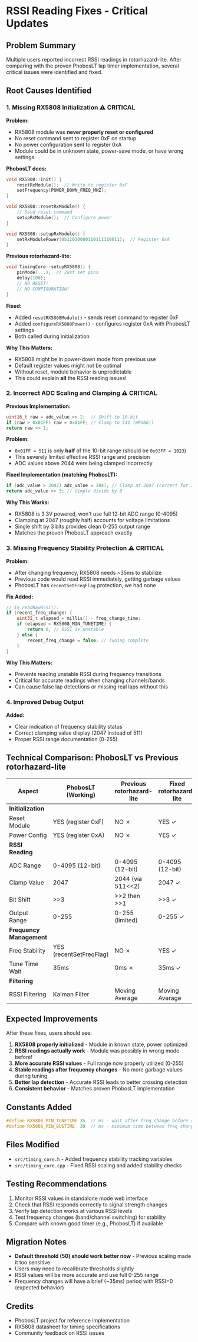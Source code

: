 # RSSI Reading Fixes - Critical Updates

## Problem Summary
Multiple users reported incorrect RSSI readings in rotorhazard-lite. After comparing with the proven PhobosLT lap timer implementation, several critical issues were identified and fixed.

## Root Causes Identified

### 1. Missing RX5808 Initialization ⚠️ CRITICAL
**Problem:**
- RX5808 module was **never properly reset or configured**
- No reset command sent to register 0xF on startup
- No power configuration sent to register 0xA
- Module could be in unknown state, power-save mode, or have wrong settings

**PhobosLT does:**
```cpp
void RX5808::init() {
    resetRxModule();  // Write to register 0xF
    setFrequency(POWER_DOWN_FREQ_MHZ);
}

void RX5808::resetRxModule() {
    // Send reset command
    setupRxModule();  // Configure power
}

void RX5808::setupRxModule() {
    setRxModulePower(0b11010000110111110011);  // Register 0xA
}
```

**Previous rotorhazard-lite:**
```cpp
void TimingCore::setupRX5808() {
    pinMode(...);  // Just set pins
    delay(100);
    // NO RESET!
    // NO CONFIGURATION!
}
```

**Fixed:**
- Added `resetRX5808Module()` - sends reset command to register 0xF
- Added `configureRX5808Power()` - configures register 0xA with PhobosLT settings
- Both called during initialization

**Why This Matters:**
- RX5808 might be in power-down mode from previous use
- Default register values might not be optimal
- Without reset, module behavior is unpredictable
- This could explain **all** the RSSI reading issues!

### 2. Incorrect ADC Scaling and Clamping ⚠️ CRITICAL
**Previous Implementation:**
```cpp
uint16_t raw = adc_value >> 2;  // Shift to 10-bit
if (raw > 0x01FF) raw = 0x01FF; // Clamp to 511 (WRONG!)
return raw >> 1;
```

**Problem:** 
- `0x01FF = 511` is only **half** of the 10-bit range (should be `0x03FF = 1023`)
- This severely limited effective RSSI range and precision
- ADC values above 2044 were being clamped incorrectly

**Fixed Implementation (matching PhobosLT):**
```cpp
if (adc_value > 2047) adc_value = 2047; // Clamp at 2047 (correct for 3.3V RX5808)
return adc_value >> 3; // Simple divide by 8
```

**Why This Works:**
- RX5808 is 3.3V powered, won't use full 12-bit ADC range (0-4095)
- Clamping at 2047 (roughly half) accounts for voltage limitations
- Single shift by 3 bits provides clean 0-255 output range
- Matches the proven PhobosLT approach exactly

### 3. Missing Frequency Stability Protection ⚠️ CRITICAL
**Problem:** 
- After changing frequency, RX5808 needs ~35ms to stabilize
- Previous code would read RSSI immediately, getting garbage values
- PhobosLT has `recentSetFreqFlag` protection, we had none

**Fix Added:**
```cpp
// In readRawRSSI():
if (recent_freq_change) {
    uint32_t elapsed = millis() - freq_change_time;
    if (elapsed < RX5808_MIN_TUNETIME) {
        return 0; // RSSI is unstable
    } else {
        recent_freq_change = false; // Tuning complete
    }
}
```

**Why This Matters:**
- Prevents reading unstable RSSI during frequency transitions
- Critical for accurate readings when changing channels/bands
- Can cause false lap detections or missing real laps without this

### 4. Improved Debug Output
**Added:**
- Clear indication of frequency stability status
- Correct clamping value display (2047 instead of 511)
- Proper RSSI range documentation (0-255)

## Technical Comparison: PhobosLT vs Previous rotorhazard-lite

| Aspect | PhobosLT (Working) | Previous rotorhazard-lite | Fixed rotorhazard-lite |
|--------|-------------------|--------------------------|------------------------|
| **Initialization** | | | |
| Reset Module | YES (register 0xF) | NO ✗ | YES ✓ |
| Power Config | YES (register 0xA) | NO ✗ | YES ✓ |
| **RSSI Reading** | | | |
| ADC Range | 0-4095 (12-bit) | 0-4095 (12-bit) | 0-4095 (12-bit) |
| Clamp Value | 2047 | 2044 (via 511<<2) | 2047 ✓ |
| Bit Shift | >>3 | >>2 then >>1 | >>3 ✓ |
| Output Range | 0-255 | 0-255 (limited) | 0-255 ✓ |
| **Frequency Management** | | | |
| Freq Stability | YES (recentSetFreqFlag) | NO ✗ | YES ✓ |
| Tune Time Wait | 35ms | 0ms ✗ | 35ms ✓ |
| **Filtering** | | | |
| RSSI Filtering | Kalman Filter | Moving Average | Moving Average |

## Expected Improvements

After these fixes, users should see:
1. **RX5808 properly initialized** - Module in known state, power optimized
2. **RSSI readings actually work** - Module was possibly in wrong mode before!
3. **More accurate RSSI values** - Full range now properly utilized (0-255)
4. **Stable readings after frequency changes** - No more garbage values during tuning
5. **Better lap detection** - Accurate RSSI leads to better crossing detection
6. **Consistent behavior** - Matches proven PhobosLT implementation

## Constants Added
```cpp
#define RX5808_MIN_TUNETIME 35  // ms - wait after freq change before reading RSSI
#define RX5808_MIN_BUSTIME  30  // ms - minimum time between freq changes
```

## Files Modified
- `src/timing_core.h` - Added frequency stability tracking variables
- `src/timing_core.cpp` - Fixed RSSI scaling and added stability checks

## Testing Recommendations
1. Monitor RSSI values in standalone mode web interface
2. Check that RSSI responds correctly to signal strength changes
3. Verify lap detection works at various RSSI levels
4. Test frequency changes (band/channel switching) for stability
5. Compare with known good timer (e.g., PhobosLT) if available

## Migration Notes
- **Default threshold (50) should work better now** - Previous scaling made it too sensitive
- Users may need to recalibrate thresholds slightly
- RSSI values will be more accurate and use full 0-255 range
- Frequency changes will have a brief (~35ms) period with RSSI=0 (expected behavior)

## Credits
- PhobosLT project for reference implementation
- RX5808 datasheet for timing specifications
- Community feedback on RSSI issues

